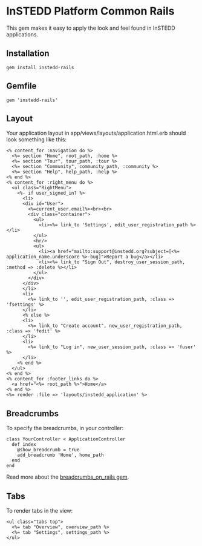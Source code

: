 InSTEDD Platform Common Rails
=============================

This gem makes it easy to apply the look and feel found in InSTEDD applications.

Installation
------------

    gem install instedd-rails

Gemfile
-------

    gem 'instedd-rails'

Layout
------

Your application layout in app/views/layouts/application.html.erb should
look something like this:

    <% content_for :navigation do %>
      <%= section "Home", root_path, :home %>
      <%= section "Tour", tour_path, :tour %>
      <%= section "Community", community_path, :community %>
      <%= section "Help", help_path, :help %>
    <% end %>
    <% content_for :right_menu do %>
      <ul class="RightMenu">
        <%- if user_signed_in? %>
          <li>
          <div id="User">
            <%=current_user.email%><br><br>
            <div class="container">
              <ul>
                <li><%= link_to 'Settings', edit_user_registration_path %></li>
              </ul>
              <hr/>
              <ul>
                <li><a href="mailto:support@instedd.org?subject=[<%= application_name.underscore %>-bug]">Report a bug</a></li>
                <li><%= link_to "Sign Out", destroy_user_session_path, :method => :delete %></li>
              </ul>
            </div>
          </div>
          </li>
          <li>
            <%= link_to '', edit_user_registration_path, :class => 'fsettings' %>
          </li>
          <% else %>
          <li>
            <%= link_to "Create account", new_user_registration_path, :class => 'fedit' %>
          </li>
          <li>
            <%= link_to "Log in", new_user_session_path, :class => 'fuser' %>
          </li>
        <% end %>
      </ul>
    <% end %>
    <% content_for :footer_links do %>
      <a href="<%= root_path %>">Home</a>
    <% end %>
    <%= render :file => 'layouts/instedd_application' %>

Breadcrumbs
-----------

To specify the breadcrumbs, in your controller:

    class YourController < ApplicationController
      def index
        @show_breadcrumb = true
        add_breadcrumb 'Home', home_path
      end
    end

Read more about the [breadcrumbs\_on\_rails gem](https://github.com/weppos/breadcrumbs_on_rails).

Tabs
----

To render tabs in the view:

    <ul class="tabs top">
      <%= tab "Overview", overview_path %>
      <%= tab "Settings", settings_path %>
    </ul>
